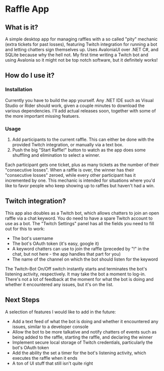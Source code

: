 # Raffle App
## What is it?
A simple desktop app for managing raffles with a so called "pity" mechanic (extra tickets for past losses), featuring Twitch integration for running a bot and letting chatters sign themselves up.
Uses AvaloniaUI over .NET C#, and SQLite because why the hell not.
My first time writing a Twitch bot and using Avalonia so it might not be top notch software, but it definitely works!
## How do I use it?
### Installation
Currently you have to build the app yourself. Any .NET IDE such as Visual Studio or Rider should work, given a couple minutes to download the various dependencies.
I'll add actual releases soon, together with some of the more important missing featuers.
### Usage
1. Add participants to the current raffle. This can either be done with the provided Twitch integration, or manually via a text box.
2. Push the big "Start Raffle!" button to watch as the app does some shuffling and elimination to select a winner.

Each participant gets one ticket, plus as many tickets as the number of their "consecutive losses".
When a raffle is over, the winner has their "consecutive losses" zeroed, while every other participant has it incremented by one.
This mechanic is intended for situations where you'd like to favor people who keep showing up to raffles but haven't had a win.
## Twitch integration?
This app also doubles as a Twitch bot, which allows chatters to join an open raffle via a chat keyword.
You do need to have a spare Twitch account to use as a bot.
The "Twitch Settings" panel has all the fields you need to fill out for this to work:
* The bot's username
* The bot's OAuth token (it's easy, google it)
* A keyword chatters can use to join the raffle (preceded by "!" in the chat, but not here - the app handles that part for you)
* The name of the channel on which the bot should listen for the keyword

The Twitch-Bot On/Off switch instantly starts and terminates the bot's listening activity, respectively.
It may take the bot a moment to log-in. There's not a lot of feedback at the moment for what the bot is doing and whether it encountered any issues, but it's on the list.

## Next Steps
A selection of features I would like to add in the future:

* Add a text feed of what the bot is doing and whether it encountered any issues, similar to a developer console
* Allow the bot to be more talkative and notify chatters of events such as being added to the raffle, starting the raffle, and declaring the winner
* Implement secure local storage of Twitch credentials, particularly the bot's OAuth token
* Add the ability the set a timer for the bot's listening activity, which executes the raffle when it ends
* A ton of UI stuff that still isn't quite right
